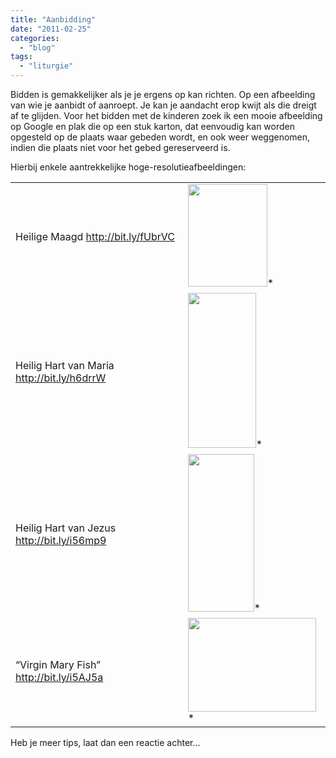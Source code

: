 ```yaml
---
title: "Aanbidding"
date: "2011-02-25"
categories: 
  - "blog"
tags: 
  - "liturgie"
---
```


Bidden is gemakkelijker als je je ergens op kan richten. Op een afbeelding van wie je aanbidt of aanroept. Je kan je aandacht erop kwijt als die dreigt af te glijden. Voor het bidden met de kinderen zoek ik een mooie afbeelding op Google en plak die op een stuk karton, dat eenvoudig kan worden opgesteld op de plaats waar gebeden wordt, en ook weer weggenomen, indien die plaats niet voor het gebed gereserveerd is.

Hierbij enkele aantrekkelijke hoge-resolutieafbeeldingen:

<table><colgroup><col width="*"><col width="*"></colgroup><tbody><tr><td>Heilige Maagd <a href="http://bit.ly/fUbrVC">http://bit.ly/fUbrVC</a></td><td><img src="https://lh5.googleusercontent.com/6vi4kJFxS73RIzklFP699HH8_5ZqPETCgImlL6NcXR65sY5EnaHWYIfn-Gbqjb7HuMqJBvG635Le5TZZdL4BWr-PCgm2crUYayv9qveYChDwBpkodQ" alt="" width="127px;" height="164px;">*</td></tr><tr><td>Heilig Hart van Maria <a href="http://bit.ly/h6drrW">http://bit.ly/h6drrW</a></td><td><img src="https://lh3.googleusercontent.com/UU-Sj_yKevt9ApN-6YxogY7j9eam0XCCQVR1FGiCG_HH-1dtg56eIcweSU1GWp_9DLY2buQ3NCYwVBGHhEz_VQ53ROV3sstJiWdCccUV2SsIDP1Wlg" alt="" width="109px;" height="248px;">*</td></tr><tr><td>Heilig Hart van Jezus <a href="http://bit.ly/i56mp9">http://bit.ly/i56mp9</a></td><td><img src="https://lh3.googleusercontent.com/d6GtnRuBonr-WEQuPiOCmbhhFnPXigt5G2dzW7cqLwfiE7Xjcd35NB_4VzD6hlsxyk3ODU3zHwORMGgoq_S7WWag0DMNOYBE2zULyGDHvvL-mIeQIQ" alt="" width="106px;" height="252px;">*</td></tr><tr><td>“Virgin Mary Fish” <a href="http://bit.ly/i5AJ5a">http://bit.ly/i5AJ5a</a></td><td><img src="https://lh3.googleusercontent.com/3WwwzBXd_iLKGD9f3RZ979c6ah1IGIm8Ze7NFmEBpyWq-o3TS1vwlBv-jc3lIOfhfBAQtUb_62DRm2feUCiKfoMbMDEDd2JArybfrs0T3BvTPNgZvg" alt="" width="205px;" height="150px;">*</td></tr></tbody></table>

Heb je meer tips, laat dan een reactie achter...

